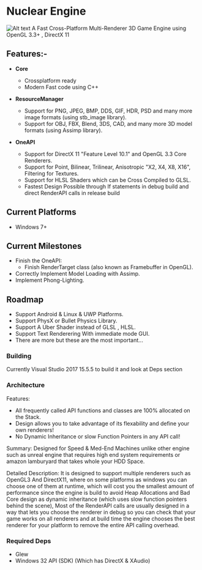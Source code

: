# Nuclear Engine
![Alt text](http://media.indiedb.com/images/engines/1/1/764/NELOgo.png)
A Fast Cross-Platform Multi-Renderer 3D Game Engine using OpenGL 3.3+ , DirectX 11

## Features:-
- __Core__
  - Crossplatform ready
  - Modern Fast code using C++
  
- __ResourceManager__
  - Support for PNG, JPEG, BMP, DDS, GIF, HDR, PSD and many more image formats (using stb_image library).
  - Support for OBJ, FBX, Blend, 3DS, CAD, and many more 3D model formats (using Assimp library).

- __OneAPI__
  - Support for DirectX 11 "Feature Level 10.1" and OpenGL 3.3 Core Renderers.
  - Support for Point, Bilinear, Trilinear, Anisotropic "X2, X4, X8, X16", Filtering for Textures.
  - Support for HLSL Shaders which can be Cross Compiled to GLSL.
  - Fastest Design Possible through If statements in debug build and direct RenderAPI calls in release build
  
## Current Platforms
  - Windows 7+     

## Current Milestones
  - Finish the OneAPI:
    - Finish RenderTarget class (also known as Framebuffer in OpenGL).
  - Correctly Implement Model Loading with Assimp.
  - Implement Phong-Lighting.

## Roadmap
  - Support Android & Linux & UWP Platforms.
  - Support PhysX or Bullet Physics Library.
  - Support A Uber Shader instead of GLSL , HLSL.
  - Support Text Renderering With immediate mode GUI.
  - There are more but these are the most important...
  
  
### Building
Currently Visual Studio 2017 15.5.5 to build it and look at Deps section

### Architecture
Features:
  - All frequently called API functions and classes are 100% allocated on the Stack.
  - Design allows you to take advantage of its flexability and define your own renderers!
  - No Dynamic Inheritance or slow Function Pointers in any API call!
  
Summary:
Designed for Speed & Med-End Machines unlike other engine such as unreal engine that requires high end system
requirements or amazon lamburyard that takes whole your HDD Space.

Detailed Description:
It is designed to support multiple renderers such as OpenGL3 And DirectX11, where on some platforms as windows
you can choose one of them at runtime, which will cost you the smallest amount of performance since the engine
is build to avoid Heap Allocations and Bad Core design as dynamic inheritance (which uses slow function pointers
behind the scene), Most of the RenderAPI calls are usually designed in a way that lets you choose the renderer
in debug so you can check that your game works on all renderers and at build time the engine chooses the best
renderer for your platform to remove the entire API calling overhead. 


### Required Deps
  - Glew
  - Windows 32 API (SDK) (Which has DirectX & XAudio)

  
  